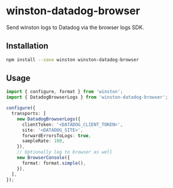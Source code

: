 # winston-datadog-browser

Send winston logs to Datadog via the browser logs SDK.

## Installation

```sh
npm install --save winston winston-datadog-browser
```

## Usage

```ts
import { configure, format } from 'winston';
import { DatadogBrowserLogs } from 'winston-datadog-browser';

configure({
  transports: [
    new DatadogBrowserLogs({
      clientToken: '<DATADOG_CLIENT_TOKEN>',
      site: '<DATADOG_SITE>',
      forwardErrorsToLogs: true,
      sampleRate: 100,
    }),
    // Optionally log to browser as well
    new BrowserConsole({
      format: format.simple(),
    }),
  ],
});
```
